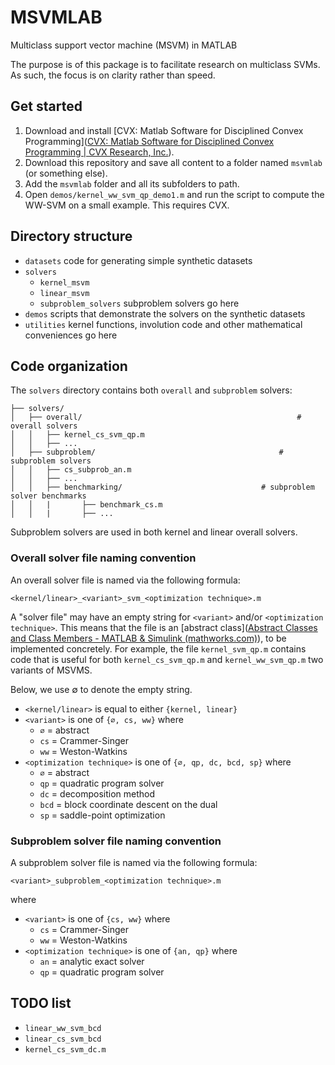 # MSVMLAB

Multiclass support vector machine (MSVM) in MATLAB

The purpose is of this package is to facilitate research on multiclass SVMs. As such, the focus is on clarity rather than speed.

## Get started

1. Download and install [CVX: Matlab Software for Disciplined Convex Programming]([CVX: Matlab Software for Disciplined Convex Programming | CVX Research, Inc.](http://cvxr.com/cvx/)).
2. Download this repository and save all content to a folder named ``msvmlab`` (or something else).
3. Add the ``msvmlab`` folder and all its subfolders to path.
4. Open  ``demos/kernel_ww_svm_qp_demo1.m``  and run the script to compute the WW-SVM on a small example. This requires CVX.

## Directory structure

- ``datasets`` code for generating simple synthetic datasets
- ``solvers``
  - ``kernel_msvm``
  - ``linear_msvm``
  - ``subproblem_solvers`` subproblem solvers go here
- ``demos`` scripts that demonstrate the solvers on the synthetic datasets
- ``utilities`` kernel functions, involution code and other mathematical conveniences go here

## Code organization

The ``solvers`` directory contains both ``overall`` and ``subproblem`` solvers:

```
├── solvers/
│   ├── overall/												# overall solvers
│   │   ├── kernel_cs_svm_qp.m
│   │   ├── ...
│   ├── subproblem/											# subproblem solvers
│   │   ├── cs_subprob_an.m
│   │   ├── ...
│   │   ├── benchmarking/								# subproblem solver benchmarks
│   │   |		├── benchmark_cs.m
│   │   |		├── ...
```

Subproblem solvers are used in both kernel and linear overall solvers.

### Overall solver file naming convention

An overall solver file is named via the following formula:

``<kernel/linear>_<variant>_svm_<optimization technique>.m``

A "solver file" may have an empty string for ``<variant>`` and/or ``<optimization technique>``. This means that the file is an [abstract class]([Abstract Classes and Class Members - MATLAB & Simulink (mathworks.com)](https://www.mathworks.com/help/matlab/matlab_oop/abstract-classes-and-interfaces.html)), to be implemented concretely. For example, the file ``kernel_svm_qp.m`` contains code that is useful for both ``kernel_cs_svm_qp.m`` and ``kernel_ww_svm_qp.m`` two variants of MSVMS.

Below, we use ∅ to denote the empty string. 

- ``<kernel/linear>``  is equal to either ``{kernel, linear}``
- ``<variant>`` is one of ``{∅, cs, ww}`` where 
  - ``∅`` = abstract
  - ``cs`` = Crammer-Singer
  - ``ww`` = Weston-Watkins
- ``<optimization technique>`` is one of ``{∅, qp, dc, bcd, sp}`` where
  - ``∅`` = abstract
  - ``qp`` = quadratic program solver
  - ``dc`` = decomposition method
  - ``bcd`` = block coordinate descent on the dual
  - ``sp`` = saddle-point optimization


### Subproblem solver file naming convention

A subproblem solver file is named via the following formula:

``<variant>_subproblem_<optimization technique>.m``

where

- ``<variant>`` is one of ``{cs, ww}`` where 
  - ``cs`` = Crammer-Singer
  - ``ww`` = Weston-Watkins
- ``<optimization technique>`` is one of ``{an, qp}`` where
  - ``an`` = analytic exact solver
  - ``qp`` = quadratic program solver

## TODO list

- ``linear_ww_svm_bcd``
- ``linear_cs_svm_bcd``
- ``kernel_cs_svm_dc.m``